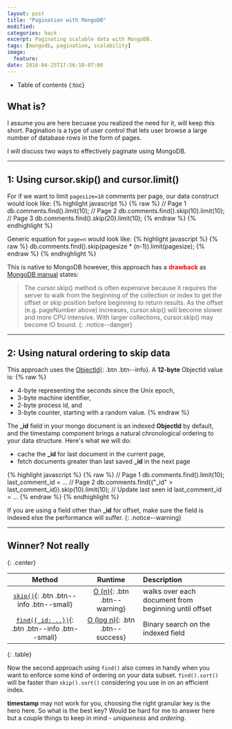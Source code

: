 ```yaml
---
layout: post
title: "Pagination with MongoDB"
modified:
categories: hack
excerpt: Paginating scalable data with MongoDB.
tags: [mongodb, pagination, scalability]
image:
  feature:
date: 2016-04-25T17:56:10-07:00
---
```


* Table of contents
{:toc}

## What is?
I assume you are here becuase you realized the need for it, will keep this short. Pagination is a type of user control that lets user browse a large number of database rows in the form of pages.

I will discuss two ways to effectively paginate using MongoDB.

---

## 1: Using cursor.skip() and cursor.limit()
For if we want to limit `pagesize=10` comments per page, our data construct would look like:
{% highlight javascript %}
{% raw %}
// Page 1
db.comments.find().limit(10);
// Page 2
db.comments.find().skip(10).limit(10);
// Page 3
db.comments.find().skip(20).limit(10);
{% endraw %}
{% endhighlight %}

Generic equation for `page=n` would look like:
{% highlight javascript %}
{% raw %}
db.comments.find().skip(pagesize * (n-1)).limit(pagesize);
{% endraw %}
{% endhighlight %}

This is native to MongoDB however, this approach has a __<font color="red">drawback</font>__ as [MongoDB manual](https://docs.mongodb.org/manual/reference/method/cursor.skip/) states:

> The cursor.skip() method is often expensive because it requires the server to walk from the beginning of the collection or index to get the offset or skip position before beginning to return results. As the offset (e.g. pageNumber above) increases, cursor.skip() will become slower and more CPU intensive. With larger collections, cursor.skip() may become IO bound.
{: .notice--danger}

---

## 2: Using natural ordering to skip data
This approach uses the [ObjectId](https://docs.mongodb.org/manual/reference/method/ObjectId/){: .btn .btn--info}. A __12-byte__ ObjectId value is:
{% raw %}
- 4-byte representing the seconds since the Unix epoch,
- 3-byte machine identifier,
- 2-byte process id, and
- 3-byte counter, starting with a random value.
{% endraw %}

The **_id** field in your mongo document is an indexed __ObjectId__ by default, and the timestamp component brings a natural chronological ordering to your data structure. Here's what we will do:
- cache the **_id** for last document in the current page,
- fetch documents greater than last saved **_id** in the next page

{% highlight javascript %}
{% raw %}
// Page 1
db.comments.find().limit(10);
last_comment_id = ...
// Page 2
db.comments.find({"_id" > last_comment_id}).skip(10).limit(10);
// Update last seen id
last_comment_id = ...
{% endraw %}
{% endhighlight %}

If you are using a field other than **_id** for offset, make sure the field is indexed else the performance will suffer.
{: .notice--warning}

---

## Winner? Not really
{: .center}

| Method                                                | Runtime                              | Description                                          |
|:-----------------------------------------------------:|:------------------------------------:|:-----------------------------------------------------|
| [`skip()`](#){: .btn .btn--info .btn--small}          | [O (n)](#){: .btn .btn--warning}     | walks over each document from beginning until offset |
| [`find({_id: ..})`](#){: .btn .btn--info .btn--small} | [O (log n)](#){: .btn .btn--success} | Binary search on the indexed field                   |
{: .table}

Now the second approach using `find()` also comes in handy when you want to enforce some kind of ordering on your data subset. `find().sort()` will be faster than `skip().sort()` considering you use in on an efficient index.

**timestamp** may not work for you, choosing the right granular key is the hero here. So what is the best key? Would be hard for me to answer here but a couple things to keep in mind - _uniqueness_ and _ordering_.
